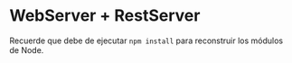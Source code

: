 # WebServer + RestServer

Recuerde que debe de ejecutar ```npm install``` para reconstruir los módulos de Node.